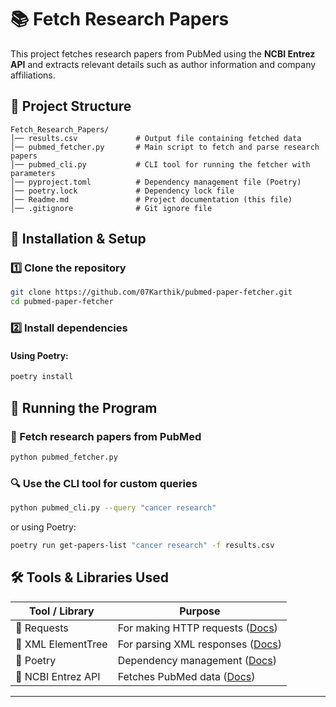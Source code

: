 
# 📚 Fetch Research Papers

This project fetches research papers from PubMed using the **NCBI Entrez API** and extracts relevant details such as author information and company affiliations.

## 📁 Project Structure

```
Fetch_Research_Papers/
│── results.csv             # Output file containing fetched data
│── pubmed_fetcher.py       # Main script to fetch and parse research papers
│── pubmed_cli.py           # CLI tool for running the fetcher with parameters
│── pyproject.toml          # Dependency management file (Poetry)
│── poetry.lock             # Dependency lock file
│── Readme.md               # Project documentation (this file)
│── .gitignore              # Git ignore file
```

## 🔧 Installation & Setup

### 1️⃣ Clone the repository

```sh
git clone https://github.com/07Karthik/pubmed-paper-fetcher.git
cd pubmed-paper-fetcher
```

### 2️⃣ Install dependencies

#### Using Poetry:

```sh
poetry install
```


## 🚀 Running the Program

### 📜 Fetch research papers from PubMed

```sh
python pubmed_fetcher.py
```

### 🔍 Use the CLI tool for custom queries

```sh
python pubmed_cli.py --query "cancer research"
```

or using Poetry:

```sh
poetry run get-papers-list "cancer research" -f results.csv
```

## 🛠 Tools & Libraries Used

| Tool / Library      | Purpose                                         |
|---------------------|-------------------------------------------------|
| 🔹 Requests        | For making HTTP requests ([Docs](https://docs.python-requests.org/)) |
| 🔹 XML ElementTree | For parsing XML responses ([Docs](https://docs.python.org/3/library/xml.etree.elementtree.html)) |
| 🔹 Poetry          | Dependency management ([Docs](https://python-poetry.org/docs/)) |
| 🔹 NCBI Entrez API | Fetches PubMed data ([Docs](https://www.ncbi.nlm.nih.gov/books/NBK25500/)) |

---
